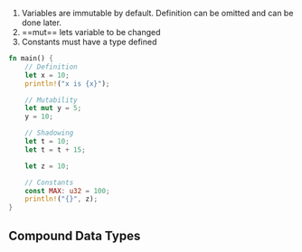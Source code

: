 1. Variables are immutable by default. Definition can be omitted and can be done later.
2. ==mut== lets variable to be changed
3. Constants must have a type defined

```rust
fn main() {
    // Definition
    let x = 10;
    println!("x is {x}");

    // Mutability
    let mut y = 5;
    y = 10;

    // Shadowing
    let t = 10;
    let t = t + 15;

    let z = 10;

    // Constants
    const MAX: u32 = 100;
    println!("{}", z);
}
```

## Compound Data Types